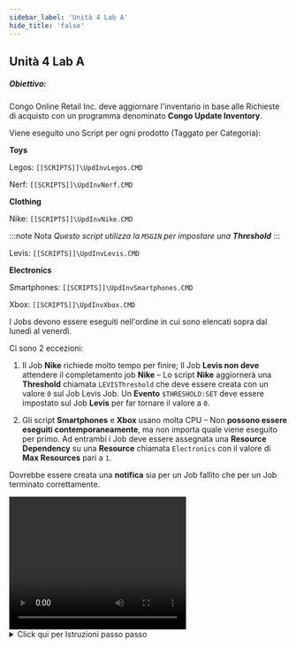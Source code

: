 ```yaml
---
sidebar_label: 'Unità 4 Lab A'
hide_title: 'false'
---
```


## Unità 4 Lab A

##### Obiettivo:

Congo Online Retail Inc. deve aggiornare l'inventario in base alle Richieste di acquisto con un programma denominato **Congo Update Inventory**.

Viene eseguito uno Script per ogni prodotto (Taggato per Categoria):

**Toys** 

Legos: ```[[SCRIPTS]]\UpdInvLegos.CMD``` 

Nerf: ```[[SCRIPTS]]\UpdInvNerf.CMD```

**Clothing**

Nike: ```[[SCRIPTS]]\UpdInvNike.CMD```   

:::note Nota
_Questo script utilizza la ```MSGIN``` per impostare una **Threshold**_
:::

Levis: ```[[SCRIPTS]]\UpdInvLevis.CMD``` 

**Electronics**

Smartphones: ```[[SCRIPTS]]\UpdInvSmartphones.CMD``` 

Xbox: ```[[SCRIPTS]]\UpdInvXbox.CMD```

I Jobs devono essere eseguiti nell'ordine in cui sono elencati sopra dal lunedì al venerdì.

Ci sono 2 eccezioni:

1. Il Job **Nike** richiede molto tempo per finire; Il Job **Levis non deve** attendere il completamento job **Nike** – Lo script **Nike** aggiornerà una **Threshold** chiamata ```LEVISThreshold``` che deve essere creata con un valore ```0``` sul Job Levis Job. Un **Evento** ```$THRESHOLD:SET``` deve essere impostato sul Job **Levis** per far tornare il valore a ```0```.

2. Gli script **Smartphones** e **Xbox** usano molta CPU – Non **possono essere eseguiti contemporaneamente**, ma non importa quale viene eseguito per primo. Ad entrambi i Job deve essere assegnata una **Resource Dependency** su una **Resource** chiamata ```Electronics``` con il valore di **Max Resources** pari a ```1```.

Dovrebbe essere creata una **notifica** sia per un Job fallito che per un Job terminato correttamente.


<div>
<video width="320" height="240" controls>
  <source src="videobasic/U4LabA.mp4" type="video/mp4"></source>
Your browser does not support the video tag.
</video>
</div>

<details>

<summary>Click qui per Istruzioni passo passo</summary>

**Istruzioni per il Laboratorio**:  

* Crere uno **Schedule** chiamato **Congo Update Inventory**
* Il sabato e la domenica sono giorni non lavorativi
* Impostare l'**Auto-build** dello Schedule ```7``` days in advance per ```1``` giorno
* Impostare l'**Auto-delete** dello Schedule per ```7``` giorni
* Aggiungere **Documentazione** per lo Schedule
* Usare il calendario **Master Holiday Calendar**
* Creare ```6``` **Windows** Jobs chiamati: 
	* Legos
	* Nerf
	* Nike
	* Levis
	* Smartphones
	* Xbox
    * Questi Job devono essere eseguiti con la **User ID** ```SMATRAINING\SMAUSER```
    * Questi Job devono essere eseguiti sulla **macchina** ```SMATRAINING```
    * Richiamare i programmi sulla **command line** utilizzando le **Global Property**

:::note Esempio:
Usare la proprietà globale creata in precedenza che ha il percorso per ```C:```:
```
“[[scripts]]\UpdInvLegos.CMD”
```
:::

* Questi Job devono essere eseguiti dal **lunedì al venerdì** e non nei giorni non lavorativi
* Il primo Job, **Legos**, inizia alle ```3:00 PM```
* Aggiungere **Documentazione** per ciascun Job
* Esempio: _Questo Job riporta l'inventario per il numero di Lego in magazzino_
* Applicare i **Tag** ai 6 Jobs coerentemente con il tipo di prodotto(**Toys**, **Electronics**, o **Clothing**)
* Creare una **Threshold** chiamata ```LEVISThreshold``` ed assegnare il valore ```0``` 

:::info Nota
_** C'è un punto nello script ```"UpdInvNike.CMD"``` per eseguire ```“$THRESHOLD:SET, LEVISThreshold,1”```, così il Job **Levis** può partire_
:::

* Sul Job **Levis** creare una **Threshold Dependency** sulla ```LEVISThreshold``` che richiede il valore ```1```
* Aggiungere l'evento ```$THRESHOLD:SET``` al Job **Levis** Job per impostare ```LEVISThreshold``` nuovamente al valore ```0``` al completamento del Job
* Aggiungere una **Resource** chiamata **Electronics** con un valore di **Max Resources** uguale a ```1```
* Aggiungere una **Resource Dependency** per i Job **Smartphones** and **Xbox** per richiedere l'uso della **Resource** a ```1```

:::note Nota 
Gli script ```Smartphones``` e ```XboxConsoles``` useranno la funzionalità delle **Resource** per escludere l'esecuzione in contemporanea_
:::

* Usare il **Notification Manager** per impostare gli alerts se i Jobs nello schedule **Congo Update Inventory Schedule** finiscono **OK** o **Falliscono**.
* Inviare una mail a: ```smauser@congo.local``` con oggetto:
    * Un Job nello Schedule ```[[$SCHEDULE NAME]]``` è **Fallito**
    oppure  
    * Un Job nello Schedule ```[[$SCHEDULE NAME]]``` è **Terminato correttamente**

Al termine, visualizzare i risultati in **Workflow designer**

Effettua la messa a piano (**Build**) dello Schedule per Oggi in stato **Released**

<a href="imgbasic/423.png" target="_blank"><img src="imgbasic/423.png" width="300"></img></a>

</details>